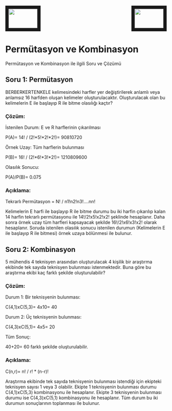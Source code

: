 
<p align="left">
<a href="https://colab.research.google.com/drive/1PGqyzuPBcYfdRK9C8_aJgtg62Jg8Dtf5" target="_blank">
 <img src="https://colab.research.google.com/assets/colab-badge.svg" width="90" height="60" border="10"  />
</a>
 
<a href="https://colab.research.google.com/drive/18TuqsIswsKJWptspMKGgs2r_e9QsNzzN" target="_blank">
 <img src="https://colab.research.google.com/assets/colab-badge.svg" width="90" height="60" border="10" align="right"/>
</a>
</p>   

# Permütasyon ve Kombinasyon
Permütasyon ve Kombinasyon ile ilgili Soru ve Çözümü

## Soru 1: Permütasyon

BERBERKERTENKELE kelimesindeki harfler yer değiştirilerek anlamlı veya anlamsız 16 harfden oluşan kelimeler oluşturulacaktır. Oluşturulacak olan bu kelimelerin E ile başlayıp R ile bitme olasılığı kaçtır?

### Çözüm:

İstenilen Durum: E ve R harflerinin çıkarılması 

P(A)= 14! / (2!*5!*2!*2!)= 90810720

Örnek Uzay: Tüm harflerin bulunması

P(B)= 16! / (2!*6!*3!*2!)= 1210809600

Olasılık Sonucu: 

P(A)/P(B)= 0.075

### Açıklama:

Tekrarlı Permütasyon = N! / n1!n2!n3!....nn!

Kelimelerin E harfi ile başlayıp R ile bitme durumu bu iki harfin çıkarılıp kalan 14 harfin tekrarlı permütasyonu ile  14!/2!x5!x2!x2! şeklinde hesaplanır. Daha sonra örnek uzay tüm harfleri kapsayacak şekilde 16!/2!x6!x3!x2! olarak hesaplanır. Soruda istenilen olasılık sonucu istenilen durumun (Kelimelerin E ile başlayıp R ile bitmesi) örnek uzaya bölünmesi ile bulunur.

## Soru 2: Kombinasyon

5 mühendis 4 teknisyen arasından oluşturulacak 4 kişilik bir araştırma ekibinde tek sayıda teknisyen bulunması istenmektedir. Buna göre bu araştırma ekibi kaç farklı şekilde oluşturulabilir?

### Çözüm:

Durum 1:  Bir teknisyenin bulunması:

  C(4,1)xC(5,3)= 4x10= 40

Durum 2:  Üç teknisyenin bulunması:
  
  C(4,3)xC(5,1)= 4x5= 20
  
Tüm Sonuç:

  40+20= 60 farklı şekilde oluşturulabilir.
  
### Açıklama:

C(n,r)= n! / r! * (n-r)!

Araştırma ekibinde tek sayıda teknisyenin bulunması istendiği için ekipteki teknisyen sayısı 1 veya 3 olabilir. Ekipte 1 teknisyenin bulunması durumu  C(4,1)xC(5,3) kombinasyonu ile hesaplanır. Ekipte 3 teknisyenin bulunması durumu ise C(4,3)xC(5,1) kombinasyonu ile hesaplanır. Tüm durum bu iki durumun sonuçlarının toplanması ile bulunur.
